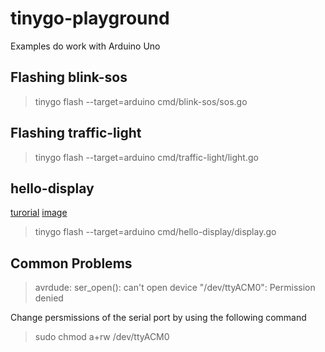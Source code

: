 # tinygo-playground

Examples do work with Arduino Uno

## Flashing blink-sos

>  tinygo flash --target=arduino cmd/blink-sos/sos.go

## Flashing traffic-light

>  tinygo flash --target=arduino cmd/traffic-light/light.go

## hello-display

[turorial](https://www.arduino.cc/en/Tutorial/HelloWorld)
[image](https://www.arduino.cc/en/uploads/Tutorial/LCD_Base_bb_Fritz.png)

>  tinygo flash --target=arduino cmd/hello-display/display.go

## Common Problems

> avrdude: ser_open(): can't open device "/dev/ttyACM0": Permission denied

Change persmissions of the serial port by using the following command
> sudo chmod a+rw /dev/ttyACM0